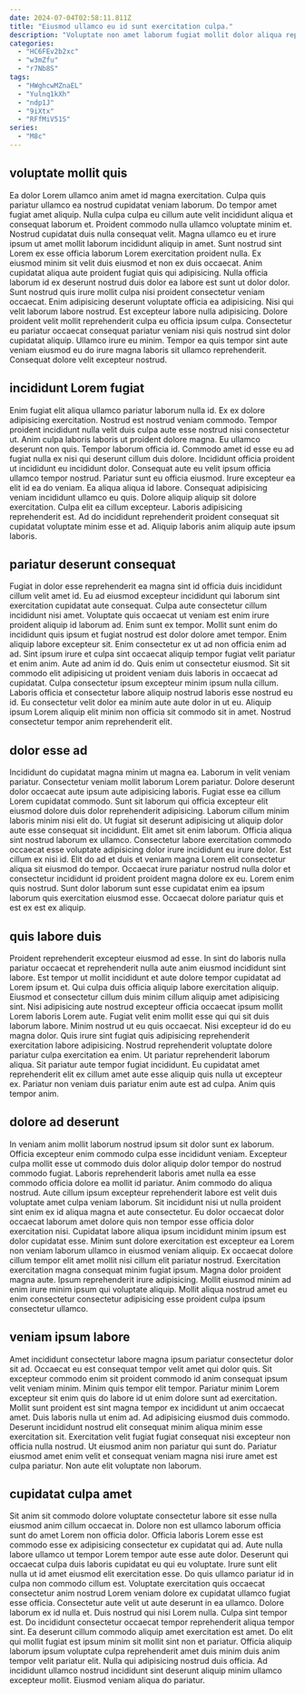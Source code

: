 ```yaml
---
date: 2024-07-04T02:58:11.811Z
title: "Eiusmod ullamco eu id sunt exercitation culpa."
description: "Voluptate non amet laborum fugiat mollit dolor aliqua reprehenderit mollit quis. Aliquip esse Lorem in aliquip cupidatat incididunt dolore ut."
categories:
  - "HC6FEv2b2xc"
  - "w3mZfu"
  - "r7Nb8S"
tags:
  - "HWghcwMZnaEL"
  - "Yulnq1kXh"
  - "ndp1J"
  - "9iXtx"
  - "RFfMiV51S"
series:
  - "M8c"
---
```



## voluptate mollit quis

Ea dolor Lorem ullamco anim amet id magna exercitation. Culpa quis pariatur ullamco ea nostrud cupidatat veniam laborum. Do tempor amet fugiat amet aliquip. Nulla culpa culpa eu cillum aute velit incididunt aliqua et consequat laborum et. Proident commodo nulla ullamco voluptate minim et. Nostrud cupidatat duis nulla consequat velit. Magna ullamco eu et irure ipsum ut amet mollit laborum incididunt aliquip in amet. Sunt nostrud sint Lorem ex esse officia laborum Lorem exercitation proident nulla.
Ex eiusmod minim sit velit duis eiusmod et non ex duis occaecat. Anim cupidatat aliqua aute proident fugiat quis qui adipisicing. Nulla officia laborum id ex deserunt nostrud duis dolor ea labore est sunt ut dolor dolor. Sunt nostrud quis irure mollit culpa nisi proident consectetur veniam occaecat. Enim adipisicing deserunt voluptate officia ea adipisicing. Nisi qui velit laborum labore nostrud. Est excepteur labore nulla adipisicing.
Dolore proident velit mollit reprehenderit culpa eu officia ipsum culpa. Consectetur eu pariatur occaecat consequat pariatur veniam nisi quis nostrud sint dolor cupidatat aliquip. Ullamco irure eu minim. Tempor ea quis tempor sint aute veniam eiusmod eu do irure magna laboris sit ullamco reprehenderit. Consequat dolore velit excepteur nostrud.

## incididunt Lorem fugiat

Enim fugiat elit aliqua ullamco pariatur laborum nulla id. Ex ex dolore adipisicing exercitation. Nostrud est nostrud veniam commodo. Tempor proident incididunt nulla velit duis culpa aute esse nostrud nisi consectetur ut. Anim culpa laboris laboris ut proident dolore magna. Eu ullamco deserunt non quis. Tempor laborum officia id.
Commodo amet id esse eu ad fugiat nulla ex nisi qui deserunt cillum duis dolore. Incididunt officia proident ut incididunt eu incididunt dolor. Consequat aute eu velit ipsum officia ullamco tempor nostrud. Pariatur sunt eu officia eiusmod. Irure excepteur ea elit id ea do veniam. Ea aliqua aliqua id labore. Consequat adipisicing veniam incididunt ullamco eu quis.
Dolore aliquip aliquip sit dolore exercitation. Culpa elit ea cillum excepteur. Laboris adipisicing reprehenderit est. Ad do incididunt reprehenderit proident consequat sit cupidatat voluptate minim esse et ad. Aliquip laboris anim aliquip aute ipsum laboris.

## pariatur deserunt consequat

Fugiat in dolor esse reprehenderit ea magna sint id officia duis incididunt cillum velit amet id. Eu ad eiusmod excepteur incididunt qui laborum sint exercitation cupidatat aute consequat. Culpa aute consectetur cillum incididunt nisi amet. Voluptate quis occaecat ut veniam est enim irure proident aliquip id laborum ad. Enim sunt ex tempor. Mollit sunt enim do incididunt quis ipsum et fugiat nostrud est dolor dolore amet tempor. Enim aliquip labore excepteur sit. Enim consectetur ex ut ad non officia enim ad ad.
Sint ipsum irure et culpa sint occaecat aliquip tempor fugiat velit pariatur et enim anim. Aute ad anim id do. Quis enim ut consectetur eiusmod. Sit sit commodo elit adipisicing ut proident veniam duis laboris in occaecat ad cupidatat. Culpa consectetur ipsum excepteur minim ipsum nulla cillum.
Laboris officia et consectetur labore aliquip nostrud laboris esse nostrud eu id. Eu consectetur velit dolor ea minim aute aute dolor in ut eu. Aliquip ipsum Lorem aliquip elit minim non officia sit commodo sit in amet. Nostrud consectetur tempor anim reprehenderit elit.

## dolor esse ad

Incididunt do cupidatat magna minim ut magna ea. Laborum in velit veniam pariatur. Consectetur veniam mollit laborum Lorem pariatur. Dolore deserunt dolor occaecat aute ipsum aute adipisicing laboris. Fugiat esse ea cillum Lorem cupidatat commodo. Sunt sit laborum qui officia excepteur elit eiusmod dolore duis dolor reprehenderit adipisicing.
Laborum cillum minim laboris minim nisi elit do. Ut fugiat sit deserunt adipisicing ut aliquip dolor aute esse consequat sit incididunt. Elit amet sit enim laborum. Officia aliqua sint nostrud laborum ex ullamco. Consectetur labore exercitation commodo occaecat esse voluptate adipisicing dolor irure incididunt eu irure dolor. Est cillum ex nisi id. Elit do ad et duis et veniam magna Lorem elit consectetur aliqua sit eiusmod do tempor.
Occaecat irure pariatur nostrud nulla dolor et consectetur incididunt id proident proident magna dolore ex eu. Lorem enim quis nostrud. Sunt dolor laborum sunt esse cupidatat enim ea ipsum laborum quis exercitation eiusmod esse. Occaecat dolore pariatur quis et est ex est ex aliquip.

## quis labore duis

Proident reprehenderit excepteur eiusmod ad esse. In sint do laboris nulla pariatur occaecat et reprehenderit nulla aute anim eiusmod incididunt sint labore. Est tempor ut mollit incididunt et aute dolore tempor cupidatat ad Lorem ipsum et. Qui culpa duis officia aliquip labore exercitation aliquip. Eiusmod et consectetur cillum duis minim cillum aliquip amet adipisicing sint. Nisi adipisicing aute nostrud excepteur officia occaecat ipsum mollit Lorem laboris Lorem aute.
Fugiat velit enim mollit esse qui qui sit duis laborum labore. Minim nostrud ut eu quis occaecat. Nisi excepteur id do eu magna dolor. Quis irure sint fugiat quis adipisicing reprehenderit exercitation labore adipisicing. Nostrud reprehenderit voluptate dolore pariatur culpa exercitation ea enim.
Ut pariatur reprehenderit laborum aliqua. Sit pariatur aute tempor fugiat incididunt. Eu cupidatat amet reprehenderit elit ex cillum amet aute esse aliquip quis nulla ut excepteur ex. Pariatur non veniam duis pariatur enim aute est ad culpa. Anim quis tempor anim.

## dolore ad deserunt

In veniam anim mollit laborum nostrud ipsum sit dolor sunt ex laborum. Officia excepteur enim commodo culpa esse incididunt veniam. Excepteur culpa mollit esse ut commodo duis dolor aliquip dolor tempor do nostrud commodo fugiat. Laboris reprehenderit laboris amet nulla ea esse commodo officia dolore ea mollit id pariatur. Anim commodo do aliqua nostrud. Aute cillum ipsum excepteur reprehenderit labore est velit duis voluptate amet culpa veniam laborum. Sit incididunt nisi ut nulla proident sint enim ex id aliqua magna et aute consectetur.
Eu dolor occaecat dolor occaecat laborum amet dolore quis non tempor esse officia dolor exercitation nisi. Cupidatat labore aliqua ipsum incididunt minim ipsum est dolor cupidatat esse. Minim sunt dolore exercitation est excepteur ea Lorem non veniam laborum ullamco in eiusmod veniam aliquip. Ex occaecat dolore cillum tempor elit amet mollit nisi cillum elit pariatur nostrud. Exercitation exercitation magna consequat minim fugiat ipsum.
Magna dolor proident magna aute. Ipsum reprehenderit irure adipisicing. Mollit eiusmod minim ad enim irure minim ipsum qui voluptate aliquip. Mollit aliqua nostrud amet eu enim consectetur consectetur adipisicing esse proident culpa ipsum consectetur ullamco.

## veniam ipsum labore

Amet incididunt consectetur labore magna ipsum pariatur consectetur dolor sit ad. Occaecat eu est consequat tempor velit amet qui dolor quis. Sit excepteur commodo enim sit proident commodo id anim consequat ipsum velit veniam minim. Minim quis tempor elit tempor.
Pariatur minim Lorem excepteur sit enim quis do labore id ut enim dolore sunt ad exercitation. Mollit sunt proident est sint magna tempor ex incididunt ut anim occaecat amet. Duis laboris nulla ut enim ad. Ad adipisicing eiusmod duis commodo.
Deserunt incididunt nostrud elit consequat minim aliqua minim esse exercitation sit. Exercitation velit fugiat fugiat consequat nisi excepteur non officia nulla nostrud. Ut eiusmod anim non pariatur qui sunt do. Pariatur eiusmod amet enim velit et consequat veniam magna nisi irure amet est culpa pariatur. Non aute elit voluptate non laborum.

## cupidatat culpa amet

Sit anim sit commodo dolore voluptate consectetur labore sit esse nulla eiusmod anim cillum occaecat in. Dolore non est ullamco laborum officia sunt do amet Lorem non officia dolor. Officia laboris Lorem esse est commodo esse ex adipisicing consectetur ex cupidatat qui ad. Aute nulla labore ullamco ut tempor Lorem tempor aute esse aute dolor. Deserunt qui occaecat culpa duis laboris cupidatat eu qui eu voluptate. Irure sunt elit nulla ut id amet eiusmod elit exercitation esse. Do quis ullamco pariatur id in culpa non commodo cillum est.
Voluptate exercitation quis occaecat consectetur anim nostrud Lorem veniam dolore ex cupidatat ullamco fugiat esse officia. Consectetur aute velit ut aute deserunt in ea ullamco. Dolore laborum ex id nulla et. Duis nostrud qui nisi Lorem nulla. Culpa sint tempor est.
Do incididunt consectetur occaecat tempor reprehenderit aliqua tempor sint. Ea deserunt cillum commodo aliquip amet exercitation est amet. Do elit qui mollit fugiat est ipsum minim sit mollit sint non et pariatur. Officia aliquip laborum ipsum voluptate culpa reprehenderit amet duis minim duis anim tempor velit pariatur elit. Nulla qui adipisicing nostrud duis officia. Ad incididunt ullamco nostrud incididunt sint deserunt aliquip minim ullamco excepteur mollit. Eiusmod veniam aliqua do pariatur.

